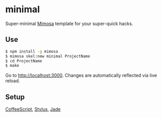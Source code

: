 # minimal

Super-minimal [Mimosa](https://github.com/dbashford/mimosa) template for your super-quick hacks.

## Use

```bash
$ npm install -g mimosa
$ mimosa skel:new minimal ProjectName
$ cd ProjectName
$ make
```

Go to [http://localhost:3000](http://localhost:3000). Changes are automatically reflected via live reload.

## Setup

[CoffeeScript](http://http://coffeescript.org/), [Stylus](http://learnboost.github.io/stylus/), [Jade](http://jade-lang.com/)

